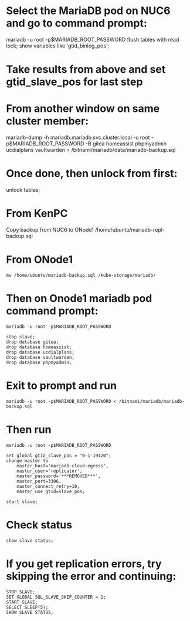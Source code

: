 # Select the MariaDB pod on NUC6 and go to command prompt:
mariadb -u root -p$MARIADB_ROOT_PASSWORD
flush tables with read lock;
show variables like 'gtid_binlog_pos';  

# Take results from above and set gtid_slave_pos for last step

# From another window on same cluster member:
mariadb-dump -h mariadb.mariadb.svc.cluster.local -u root -p$MARIADB_ROOT_PASSWORD -B gitea homeassist phpmyadmin ucdialplans vaultwarden > /bitnami/mariadb/data/mariadb-backup.sql

# Once done, then unlock from first:
unlock tables;

# From KenPC 
Copy backup from NUC6 to ONode1 /home/ubuntu/mariadb-repl-backup.sql

# From ONode1
```
mv /home/ubuntu/mariadb-backup.sql /kube-storage/mariadb/
```

# Then on Onode1 mariadb pod command prompt:
```
mariadb -u root -p$MARIADB_ROOT_PASSWORD
```
```
stop slave;
drop database gitea;
drop database homeassist;
drop database ucdialplans;
drop database vaultwarden;
drop database phpmyadmin;
```

# Exit to prompt and run
```
mariadb -u root -p$MARIADB_ROOT_PASSWORD < /bitnami/mariadb/mariadb-backup.sql
```

# Then run 
```
mariadb -u root -p$MARIADB_ROOT_PASSWORD
```
```
set global gtid_slave_pos = "0-1-19420";
change master to
    master_host='mariadb-cloud-egress',
    master_user='replicator',
    master_password='***REMOVED***',
    master_port=3306,
    master_connect_retry=10,
    master_use_gtid=slave_pos;

start slave;
```

# Check status
```
show slave status;
```

# If you get replication errors, try skipping the error and continuing:
```
STOP SLAVE;
SET GLOBAL SQL_SLAVE_SKIP_COUNTER = 1;
START SLAVE;
SELECT SLEEP(5);
SHOW SLAVE STATUS;
```
